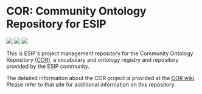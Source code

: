 # COR: Community Ontology Repository for ESIP
<a href="http://esipfed.org">![](http://badge.esipfed.org/testbed.svg?display=logo)</a> 
<a href="http://esipfed.org">![](http://badge.esipfed.org/semanticweb.svg?display=logo)</a>
<a href="http://esipfed.org">![](http://badge.esipfed.org/lab.svg?display=logo)</a>

This is ESIP's project management repository for the Community Ontology Repository ([COR](http://cor.esipfed.org/)), 
a vocabulary and ontology registry and repository provided by the ESIP community.

The detailed information about the COR project is provided at the [COR wiki](https://github.com/ESIPFed/cor/wiki). 
Please refer to that site for additional information on this repository.
